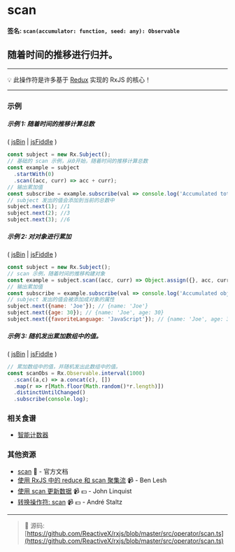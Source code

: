 # scan

#### 签名: `scan(accumulator: function, seed: any): Observable`

## 随着时间的推移进行归并。

---

:bulb: 此操作符是许多基于 [Redux](http://redux.js.org) 实现的 RxJS 的核心！

---

### 示例

##### 示例 1: 随着时间的推移计算总数

( [jsBin](http://jsbin.com/kozidakose/1/edit?js,console) | [jsFiddle](https://jsfiddle.net/btroncone/d2g2a2c6/) )

```js
const subject = new Rx.Subject();
// 基础的 scan 示例，从0开始，随着时间的推移计算总数
const example = subject
  .startWith(0)
  .scan((acc, curr) => acc + curr);
// 输出累加值
const subscribe = example.subscribe(val => console.log('Accumulated total:', val));
// subject 发出的值会添加到当前的总数中
subject.next(1); //1
subject.next(2); //3
subject.next(3); //6
```

##### 示例 2: 对对象进行累加

( [jsBin](http://jsbin.com/fusunoguqu/1/edit?js,console) | [jsFiddle](https://jsfiddle.net/btroncone/36rbu38b/) )

```js
const subject = new Rx.Subject();
// scan 示例，随着时间的推移构建对象
const example = subject.scan((acc, curr) => Object.assign({}, acc, curr), {});
// 输出累加值
const subscribe = example.subscribe(val => console.log('Accumulated object:', val));
// subject 发出的值会被添加成对象的属性
subject.next({name: 'Joe'}); // {name: 'Joe'}
subject.next({age: 30}); // {name: 'Joe', age: 30}
subject.next({favoriteLanguage: 'JavaScript'}); // {name: 'Joe', age: 30, favoriteLanguage: 'JavaScript'}
```

##### 示例 3: 随机发出累加数组中的值。

( [jsBin](http://jsbin.com/mudolideqo/1/edit?js,console) | [jsFiddle](https://jsfiddle.net/btroncone/afjgf4tz/) )

```js
// 累加数组中的值，并随机发出此数组中的值。
const scanObs = Rx.Observable.interval(1000)
  .scan((a,c) => a.concat(c), [])
  .map(r => r[Math.floor(Math.random()*r.length)])
  .distinctUntilChanged()
  .subscribe(console.log);
```

### 相关食谱

* [智能计数器](../../recipes/smartcounter.md)

### 其他资源

* [scan](http://cn.rx.js.org/class/es6/Observable.js~Observable.html#instance-method-scan) :newspaper: - 官方文档
* [使用 RxJS 中的 reduce 和 scan 聚集流](https://egghead.io/lessons/rxjs-aggregating-streams-with-reduce-and-scan-using-rxjs) :video_camera: - Ben Lesh
* [使用 scan 更新数据](https://egghead.io/lessons/rxjs-updating-data-with-scan?course=step-by-step-async-javascript-with-rxjs) :video_camera: :dollar: - John Linquist
* [转换操作符: scan](https://egghead.io/lessons/rxjs-transformation-operator-scan?course=rxjs-beyond-the-basics-operators-in-depth) :video_camera: :dollar: - André Staltz

---
> :file_folder: 源码:  [https://github.com/ReactiveX/rxjs/blob/master/src/operator/scan.ts](https://github.com/ReactiveX/rxjs/blob/master/src/operator/scan.ts)

